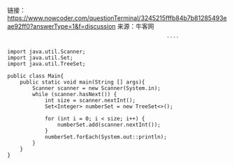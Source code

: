 


链接：https://www.nowcoder.com/questionTerminal/3245215fffb84b7b81285493eae92ff0?answerType=1&f=discussion
来源：牛客网



                                                       ```` 
```` 
import java.util.Scanner;
import java.util.Set;
import java.util.TreeSet;
 
public class Main{
    public static void main(String [] args){
        Scanner scanner = new Scanner(System.in);
        while (scanner.hasNext()) {
            int size = scanner.nextInt();
            Set<Integer> numberSet = new TreeSet<>();
 
            for (int i = 0; i < size; i++) {
                numberSet.add(scanner.nextInt());
            }
            numberSet.forEach(System.out::println);
        }
    }
}
````








